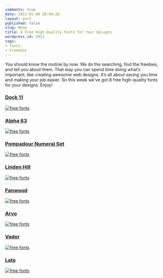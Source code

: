 ```yaml
---
comments: true
date: 2011-02-09 20:49:20
layout: post
published: false
slug: None
title: 8 Free High-Quality Fonts for Your Designs
wordpress_id: 2023
tags:
- fonts
- Freebies
---
```


You should know the routine by now. We do the searching, find the freebies, and tell you about them. That way you can spend time doing what’s important, like creating awesome web designs. It’s all about saving you time and making your job easier. So this week we’ve got 8 free high-quality fonts for your designs. Enjoy!




### [Dock 11](http://artill.de/blog/index.php/2011/01/free-font-dock11/)




[![free fonts](http://webdesignledger.com/wp-content/uploads/2011/02/fonts_new_1.jpg)](http://artill.de/blog/index.php/2011/01/free-font-dock11/)




### [Alpha 63](http://www.davidiscreative.com/index02.php/alpha-63/)




[![free fonts](http://webdesignledger.com/wp-content/uploads/2011/02/fonts_new_2.jpg)](http://www.davidiscreative.com/index02.php/alpha-63/)




### [Pompadour Numeral Set](http://www.andymangold.com/pompadour-numeral-set-free-download/)




[![free fonts](http://webdesignledger.com/wp-content/uploads/2011/02/fonts_new_3.jpg)](http://www.andymangold.com/pompadour-numeral-set-free-download/)




### [Linden Hill](http://www.theleagueofmoveabletype.com/fonts/16-linden-hill)




[![free fonts](http://webdesignledger.com/wp-content/uploads/2011/02/fonts_new_4.jpg)](http://www.theleagueofmoveabletype.com/fonts/16-linden-hill)




### [Fanwood](http://www.theleagueofmoveabletype.com/fonts/17-fanwood)




[![free fonts](http://webdesignledger.com/wp-content/uploads/2011/02/fonts_new_5.jpg)](http://www.theleagueofmoveabletype.com/fonts/17-fanwood)




### [Arvo](http://files.korkork.com/index.php?/fonts/arvo/)




[![free fonts](http://webdesignledger.com/wp-content/uploads/2011/02/fonts_new_6.jpg)](http://files.korkork.com/index.php?/fonts/arvo/)




### [Vador](http://tdbcw.deviantart.com/art/VADOR-free-font-186066307)




[![free fonts](http://webdesignledger.com/wp-content/uploads/2011/02/fonts_new_7.jpg)](http://tdbcw.deviantart.com/art/VADOR-free-font-186066307)




### [Lato](http://typophile.com/node/77283)




[![free fonts](http://webdesignledger.com/wp-content/uploads/2011/02/fonts_new_8.jpg)](http://typophile.com/node/77283)
